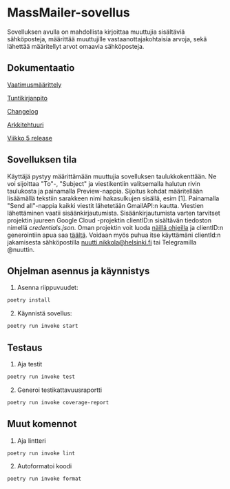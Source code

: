 # MassMailer-sovellus
Sovelluksen avulla on mahdollista kirjoittaa muuttujia sisältäviä sähköposteja, määrittää muuttujille vastaanottajakohtaisia arvoja, sekä lähettää määritellyt arvot omaavia sähköposteja.

## Dokumentaatio
[Vaatimusmäärittely](https://github.com/nualn/ot-harjoitustyo/blob/main/dokumentaatio/vaatimusmaarittely.md)

[Tuntikirjanpito](https://github.com/nualn/ot-harjoitustyo/blob/main/dokumentaatio/tuntikirjanpito.md)

[Changelog](https://github.com/nualn/ot-harjoitustyo/blob/main/dokumentaatio/changelog.md)

[Arkkitehtuuri](https://github.com/nualn/ot-harjoitustyo/blob/main/dokumentaatio/arkkitehtuuri.md)

[Viikko 5 release](https://github.com/nualn/ot-harjoitustyo/releases/tag/viikko5)

## Sovelluksen tila

Käyttäjä pystyy määrittämään muuttujia sovelluksen taulukkokenttään. Ne voi sijoittaa "To"-, "Subject" ja viestikentiin valitsemalla halutun rivin taulukosta ja painamalla Preview-nappia. Sijoitus kohdat määritellään lisäämällä tekstiin sarakkeen nimi hakasulkujen sisällä, esim [1]. Painamalla "Send all"-nappia kaikki viestit lähetetään GmailAPI:n kautta. Viestien lähettäminen vaatii sisäänkirjautumista. Sisäänkirjautumista varten tarvitset projektin juureen Google Cloud -projektin clientID:n sisältävän tiedoston nimellä *credentials.json*. Oman projektin voit luoda [näillä ohjeilla](https://developers.google.com/workspace/guides/create-project) ja clientID:n generointiin apua saa [täältä](https://developers.google.com/identity/protocols/oauth2/native-app#creatingcred). Voidaan myös puhua itse käyttämäni clientId:n jakamisesta sähköpostilla nuutti.nikkola@helsinki.fi tai Telegramilla @nuuttin.

## Ohjelman asennus ja käynnistys
1. Asenna riippuvuudet:
```bash
poetry install
```
2. Käynnistä sovellus:
```bash
poetry run invoke start
```

## Testaus
1. Aja testit
```bash
poetry run invoke test
```

2. Generoi testikattavuusraportti
```bash
poetry run invoke coverage-report
```
## Muut komennot
1. Aja lintteri
```bash
poetry run invoke lint
```
2. Autoformatoi koodi
```bash
poetry run invoke format
```
